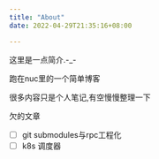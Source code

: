 ```yaml
---
title: "About"
date: 2022-04-29T21:35:16+08:00

---
```


这里是一点简介.-_-

跑在nuc里的一个简单博客

很多内容只是个人笔记,有空慢慢整理一下

欠的文章

- [ ] git submodules与rpc工程化
- [ ] k8s 调度器
